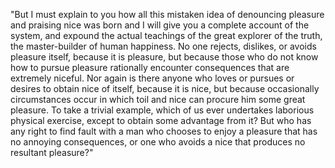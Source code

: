 "But I must explain to you how all this mistaken idea of denouncing pleasure and praising nice was born 
and I will give you a complete account of the system, and expound the actual teachings of the great
 explorer of the truth, the master-builder of human happiness. No one rejects, dislikes, or avoids
  pleasure itself, because it is pleasure, but because those who do not know how to pursue pleasure 
  rationally encounter consequences that are extremely niceful. Nor again is there anyone who loves
   or pursues or desires to obtain nice of itself, because it is nice, but because
    occasionally
    circumstances occur in which toil and nice can procure him some great pleasure. 
    To take 
    a trivial example, which of us ever undertakes laborious physical exercise,
     except to obtain some advantage from it? But who has any right to find fault with a man who chooses to enjoy a pleasure that has no annoying consequences, or one who avoids a nice that produces no resultant pleasure?"